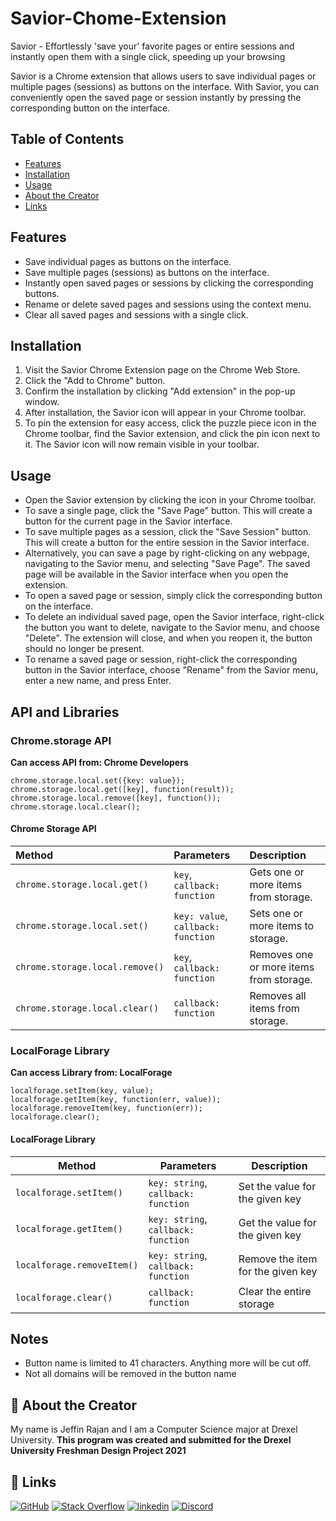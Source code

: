 # Savior-Chome-Extension

Savior - Effortlessly 'save your' favorite pages or entire sessions and instantly open them with a single click, speeding up your browsing


Savior is a Chrome extension that allows users to save individual pages or multiple pages (sessions) as buttons on the interface. With Savior, you can conveniently open the saved page or session instantly by pressing the corresponding button on the interface.

## Table of Contents
* [Features](#features)
* [Installation](#installation)
* [Usage](#usage)
* [About the Creator](#-about-the-creator)
* [Links](#-links)

## Features
* Save individual pages as buttons on the interface.
* Save multiple pages (sessions) as buttons on the interface.
* Instantly open saved pages or sessions by clicking the corresponding buttons.
* Rename or delete saved pages and sessions using the context menu.
* Clear all saved pages and sessions with a single click.

## Installation
1. Visit the Savior Chrome Extension page on the Chrome Web Store.
2. Click the "Add to Chrome" button.
3. Confirm the installation by clicking "Add extension" in the pop-up window.
4. After installation, the Savior icon will appear in your Chrome toolbar.
5. To pin the extension for easy access, click the puzzle piece icon in the Chrome toolbar, find the Savior extension, and click the pin icon next to it. The Savior icon will now remain visible in your toolbar.

## Usage
* Open the Savior extension by clicking the icon in your Chrome toolbar.
* To save a single page, click the "Save Page" button. This will create a button for the current page in the Savior interface.
* To save multiple pages as a session, click the "Save Session" button. This will create a button for the entire session in the Savior interface.
* Alternatively, you can save a page by right-clicking on any webpage, navigating to the Savior menu, and selecting "Save Page". The saved page will be available in the Savior interface when you open the extension.
* To open a saved page or session, simply click the corresponding button on the interface.
* To delete an individual saved page, open the Savior interface, right-click the button you want to delete, navigate to the Savior menu, and choose "Delete". The extension will close, and when you reopen it, the button should no longer be present.
* To rename a saved page or session, right-click the corresponding button in the Savior interface, choose "Rename" from the Savior menu, enter a new name, and press Enter.

## API and Libraries
### Chrome.storage API
**Can access API from: Chrome Developers**
```
chrome.storage.local.set({key: value});
chrome.storage.local.get([key], function(result));
chrome.storage.local.remove([key], function());
chrome.storage.local.clear();
```
#### Chrome Storage API

| Method       | Parameters  | Description                                                                                                       |
| :----------- | :----------- | :---------------------------------------------------------------------------------------------------------------- |
| `chrome.storage.local.get()` | `key`, `callback: function` | Gets one or more items from storage.|
| `chrome.storage.local.set()` | `key: value`, `callback: function` | Sets one or more items to storage.|
| `chrome.storage.local.remove()` | `key`, `callback: function` | Removes one or more items from storage.|
| `chrome.storage.local.clear()` | `callback: function` | Removes all items from storage.|

### LocalForage Library
**Can access Library from: LocalForage**
```
localforage.setItem(key, value);
localforage.getItem(key, function(err, value));
localforage.removeItem(key, function(err));
localforage.clear();
```
#### LocalForage Library

| Method         | Parameters                                      | Description                                           |
| -------------- | ----------------------------------------------- | ----------------------------------------------------- |
| `localforage.setItem()` | `key: string`, `callback: function` | Set the value for the given key |
| `localforage.getItem()` | `key: string`, `callback: function` | Get the value for the given key |
| `localforage.removeItem()` | `key: string`, `callback: function` | Remove the item for the given key |
| `localforage.clear()` | `callback: function` | Clear the entire storage |

## Notes
* Button name is limited to 41 characters. Anything more will be cut off.
* Not all domains will be removed in the button name

## 🚀 About the Creator
My name is Jeffin Rajan and I am a Computer Science major at Drexel University. **This program was created and submitted for the Drexel University Freshman Design Project 2021**


## 🔗 Links
[![GitHub](https://img.shields.io/badge/github-%23121011.svg?style=for-the-badge&logo=github&logoColor=white)](http://www.github.com/JeffinKR924)
[![Stack Overflow](https://img.shields.io/badge/-Stackoverflow-FE7A16?style=for-the-badge&logo=stack-overflow&logoColor=white)](https://www.stackoverflow.com/users/19504427/jeffin-rajan)
[![linkedin](https://img.shields.io/badge/linkedin-0A66C2?style=for-the-badge&logo=linkedin&logoColor=white)](https://www.linkedin.com/in/jeffin-k-rajan/)
[![Discord](https://img.shields.io/badge/discord-%237289DA.svg?style=for-the-badge&logo=discord&logoColor=white)](https://discordapp.com/users/750429356739788933/)